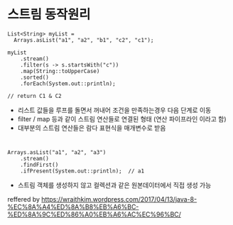 # 스트림 동작원리
  ```
  List<String> myList =
    Arrays.asList("a1", "a2", "b1", "c2", "c1");
 
  myList
      .stream()
      .filter(s -> s.startsWith("c"))
      .map(String::toUpperCase)
      .sorted()
      .forEach(System.out::println);

  // return C1 & C2
  ```
  - 리스트 값들을 루프를 돌면서 꺼내어 조건을 만족하는경우 다음 단계로 이동
  - filter /  map 등과 같이 스트림 연산들로 연결된 형태 (연산 파이프라인 이라고 함)
  - 대부분의 스트림 연산들은 람다 표현식을 매개변수로 받음  
#  
#
  ```
  Arrays.asList("a1", "a2", "a3")
      .stream()
      .findFirst()
      .ifPresent(System.out::println);  // a1
  ``` 
  - 스트림 객체를 생성하지 않고 컬렉션과 같은 원본데이터에서 직접 생성 가능

  
  
  
  reffered by https://wraithkim.wordpress.com/2017/04/13/java-8-%EC%8A%A4%ED%8A%B8%EB%A6%BC-%ED%8A%9C%ED%86%A0%EB%A6%AC%EC%96%BC/
